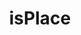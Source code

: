 <!DOCTYPE html PUBLIC "-//W3C//DTD HTML 4.01//EN">
<html>
  <head>
  </head>
<body>
  <h1><center> isPlace </center></h1>
  
</body>
</html>
